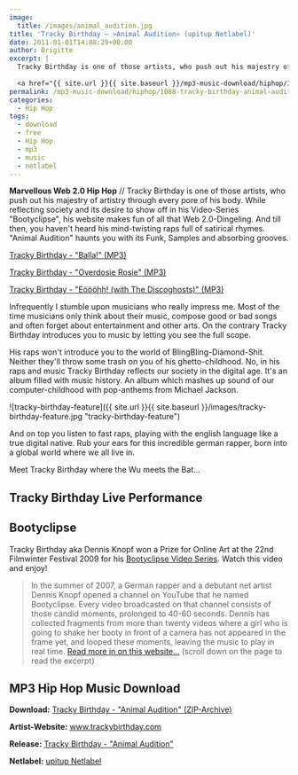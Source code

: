 ```yaml
---
image:
  title: /images/animal_audition.jpg
title: 'Tracky Birthday – »Animal Audition« (upitup Netlabel)'
date: 2011-01-01T14:08:29+00:00
author: Brigitte
excerpt: |
  Tracky Birthday is one of those artists, who push out his majestry of artistry through every pore of his body. While reflecting society and its desire to show off in his Video-Series "Bootyclipse", his website makes fun of all that Web 2.0-Dingeling. And till then, you haven't heard his mind-twisting raps full of satirical rhymes. "Animal Audition" haunts you with its Funk, Samples and absorbing grooves.
  
  <a href="{{ site.url }}{{ site.baseurl }}/mp3-music-download/hiphop/1088-tracky-birthday-animal-audition-upitup-netlabel">Leech some delicious music right  now!</a>
permalink: /mp3-music-download/hiphop/1088-tracky-birthday-animal-audition-upitup-netlabel
categories:
  - Hip Hop
tags:
  - download
  - free
  - Hip Hop
  - mp3
  - music
  - netlabel
---
```

**Marvellous Web 2.0 Hip Hop** // Tracky Birthday is one of those artists, who push out his majestry of artistry through every pore of his body. While reflecting society and its desire to show off in his Video-Series "Bootyclipse", his website makes fun of all that Web 2.0-Dingeling. And till then, you haven't heard his mind-twisting raps full of satirical rhymes. "Animal Audition" haunts you with its Funk, Samples and absorbing grooves.

[Tracky Birthday - "Balla!" (MP3)](http://www.upitup.com/controlcenter/catalogue/upfree26/mp3/upfree26-Track02.mp3)
  
[Tracky Birthday - "Overdosie Rosie" (MP3)](http://www.upitup.com/controlcenter/catalogue/upfree26/mp3/upfree26-Track08.mp3)
  
[Tracky Birthday - "Eöööhh! (with The Discoghosts)" (MP3)](http://www.upitup.com/controlcenter/catalogue/upfree26/mp3/upfree26-Track05.mp3)

<!--more-->

<!--adsense-->

Infrequently I stumble upon musicians who really impress me. Most of the time musicians only think about their music, compose good or bad songs and often forget about entertainment and other arts. On the contrary Tracky Birthday introduces you to music by letting you see the full scope.

His raps won't introduce you to the world of BlingBling-Diamond-Shit. Neither they'll throw some trash on you of his ghetto-childhood. No, in his raps and music Tracky Birthday reflects our society in the digital age. It's an album filled with music history. An album which mashes up sound of our computer-childhood with pop-anthems from Michael Jackson.

![tracky-birthday-feature]({{ site.url }}{{ site.baseurl }}/images/tracky-birthday-feature.jpg "tracky-birthday-feature")

And on top you listen to fast raps, playing with the english language like a true digital native. Rub your ears for this incredible german rapper, born into a global world where we all live in.

Meet Tracky Birthday where the Wu meets the Bat...

## Tracky Birthday Live Performance



## Bootyclipse

Tracky Birthday aka Dennis Knopf won a Prize for Online Art at the 22nd Filmwinter Festival 2009 for his [Bootyclipse Video Series](http://www.youtube.com/dennisknopf). Watch this video and enjoy!

> In the summer of 2007, a German rapper and a debutant net artist Dennis Knopf opened a channel on YouTube that he named Bootyclipse. Every video broadcasted on that channel consists of those candid moments, prolonged to 40-60 seconds. Dennis has collected fragments from more than twenty videos where a girl who is going to shake her booty in front of a camera has not appeared in the frame yet, and looped these moments, leaving the music to play in real time. [Read more in on this website...](http://art.teleportacia.org/observation/infinite_seance_2/) (scroll down on the page to read the excerpt)[](http://art.teleportacia.org/observation/infinite_seance_2/)



## MP3 Hip Hop Music Download

**Download:** <a href="http://www.upitup.com/upzip/upfree26.zip" target="_blank">Tracky Birthday - "Animal Audition" (ZIP-Archive)</a>

**Artist-Website:** <a href="http://www.trackybirthday.com" target="_blank">www.trackybirthday.com</a>

**Release:** <a href="http://www.upitup.com/catalogue/release.php?cat_id=28" target="_blank">Tracky Birthday - "Animal Audition"</a>

**Netlabel:** <a href="http://www.upitup.com/" target="_blank">upitup Netlabel</a>